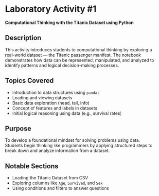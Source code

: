 # Laboratory Activity #1  
**Computational Thinking with the Titanic Dataset using Python**

## Description
This activity introduces students to computational thinking by exploring a real-world dataset — the Titanic passenger manifest. The notebook demonstrates how data can be represented, manipulated, and analyzed to identify patterns and logical decision-making processes.

## Topics Covered
- Introduction to data structures using `pandas`
- Loading and viewing datasets
- Basic data exploration (head, tail, info)
- Concept of features and labels in datasets
- Initial logical reasoning using data (e.g., survival rates)

## Purpose
To develop a foundational mindset for solving problems using data. Students begin thinking like programmers by applying structured steps to break down and analyze information from a dataset.

## Notable Sections
- Loading the Titanic Dataset from CSV
- Exploring columns like `Age`, `Survived`, and `Sex`
- Using conditions and filters to answer questions
